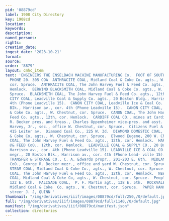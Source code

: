 ```yaml
---
pid: '08879cd'
label: 1908 City Directory
key: 1908cd
location: 
keywords: 
description: 
named_persons: 
rights: 
creation_date: 
ingest_date: '2023-10-21'
format: 
source: 
order: '8879'
layout: cmhc_item
text: 'ENGINEERS THE ENSELBACH MACHINE MANUFACTURING Co.  FOOT OF SOUTH LEITER AVENUE,
  PHONE 20. 305 COA  ANTHRACITE COAL, Midland Coal & Coke Co. agts., W. Chestnut,
  cor. Spruce.  ANTHRACITE COAL, The John Harvey Fuel & Feed Co. agts., 12th, cor.
  Hemlock.  BERWIND BLACKSMITH COAL, Midland Coal & Coke Co. agts., W. Chestnut, cor.
  Spruce.  BLACKSMITH COAL, The John Harvey Fuel & Feed Co. agts., 12th, cor. Hemlock.  CANON
  CITY COAL, Leadville Coal & Supply Co. agts., 20 Boston Bldg., Harrison av., cor.
  4th (Phone Leadville 15).  CANON CITY COAL, Leadville Ice & Coal Co. agts., 20 Boston
  BIk., Harrison av., cor. 4th (Phone Leadville 15).  CANON CITY COAL, Midland Coal
  & Coke Co. agts., W. Chestnut, cor. Spruce.  CANON COAL, The John Harvey Fuel &
  Feed Co. agts., 12th, cor. Hemlock.  CARDIFF COAL CO., mines at Cardiff; George
  R. Becker pres. and treas., Charles Oppenheimer vice-pres. and asst. treas., John
  Harvey, Jr., sec., office W. Chestnut, cor. Spruce.  Citizens Fuel & Supply Co.,
  415 Leiter av.  Diamond Coal Co., 225 W. 3d.  DIAMOND DOMESTIC COAL, Midland Coal
  & Coke Co, agts., W. Chestnut, cor. Spruce.  Elwood Eugene, 200 W. Chestnut.  GUNNISON
  COAL, The John Harvey Fuel & Feed Co. agts., 12th, cor. Hemlock.  HARVEY JOHN FUEL
  @& FEED CoO., 12th, cor. Hemlock.  LEADVILLE COAL & SUPPLY CO., 20 Boston BIkK.,
  Harrison av., cor. 4th (Phone Leadville 15). LEADVILLE ICE & COAL CO., W. H. Cole
  megr., 20 Boston Blk., Harrison av., cor. 4th (Phone Lead- ville 15).  MERCHANTS
  TRANSFER & STORAGE CO., C. A. Edwards propr., 201-203 E. 6th.  MIDLAND COAL & COKE
  CoO., George R. Becker mezr., office and yard W. Chestnut, cor. Spruce.  MIDLAND
  STEAM COAL, Midland Coal & Coke Co., agts., W. Chestnut, cor. Spruce.  NEWCASTLE
  COAL, The John Harvey Fuel & Feed Co. agts., 12th, cor. Hemlock.  NEWCASTLE STEAM
  COAL, Midland Coal & Coke Co, agts., W. Chestnut, cor. Spruce.  People’s Coal Co.,
  122 E. 6th.  PALISADE COAL,  P. F. Martin agt., 138 E. 5th.  ROCKVALE CANON COAL,
  Midland Coal & Coke  Co. agts., W. Chestnut, cor. Spruce.  PAPER HANGING, cast rurti
  streer J. J, QUINN '
thumbnail: "/img/derivatives/iiif/images/08879cd/full/250,/0/default.jpg"
full: "/img/derivatives/iiif/images/08879cd/full/1140,/0/default.jpg"
manifest: "/img/derivatives/iiif/08879cd/manifest.json"
collection: directories
---
```

